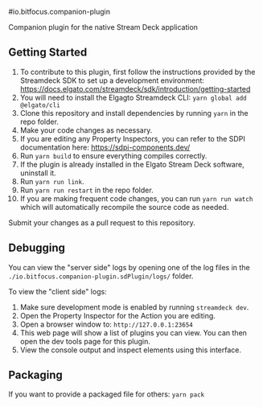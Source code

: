 #io.bitfocus.companion-plugin

Companion plugin for the native Stream Deck application

## Getting Started

1. To contribute to this plugin, first follow the instructions provided by the Streamdeck SDK to set up a development environment: https://docs.elgato.com/streamdeck/sdk/introduction/getting-started
1. You will need to install the Elgagto Streamdeck CLI: `yarn global add @elgato/cli`
1. Clone this repository and install dependencies by running `yarn` in the repo folder.
1. Make your code changes as necessary.
1. If you are editing any Property Inspectors, you can refer to the SDPI documentation here: https://sdpi-components.dev/
1. Run `yarn build` to ensure everything compiles correctly.
1. If the plugin is already installed in the Elgato Stream Deck software, uninstall it.
1. Run `yarn run link`.
1. Run `yarn run restart` in the repo folder.
1. If you are making frequent code changes, you can run `yarn run watch` which will automatically recompile the source code as needed.

Submit your changes as a pull request to this repository.

## Debugging

You can view the "server side" logs by opening one of the log files in the `./io.bitfocus.companion-plugin.sdPlugin/logs/` folder.

To view the "client side" logs:

1. Make sure development mode is enabled by running `streamdeck dev`.
1. Open the Property Inspector for the Action you are editing.
1. Open a browser window to: `http://127.0.0.1:23654`
1. This web page will show a list of plugins you can view. You can then open the dev tools page for this plugin.
1. View the console output and inspect elements using this interface.

## Packaging

If you want to provide a packaged file for others: `yarn pack`
